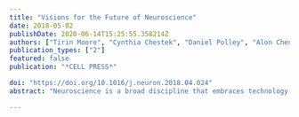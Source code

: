 ```yaml
---
title: "Visions for the Future of Neuroscience"
date: 2018-05-02
publishDate: 2020-06-14T15:25:55.358214Z
authors: ["Tirin Moore", "Cynthia Chestek", "Daniel Polley", "Alon Chen", "Simon Hippenmeyer", "Polina Anikeeva"]
publication_types: ["2"]
featured: false
publication: "*CELL PRESS*"

doi: "https://doi.org/10.1016/j.neuron.2018.04.024"
abstract: "Neuroscience is a broad discipline that embraces technology at multiple scales to understand the brain and to develop potential therapies. Scientists share their perspectives on the evolution of neuroscience research and what excites them about the future prospects for the field."

---
```


